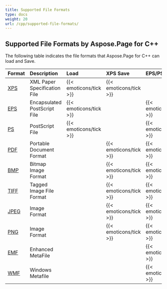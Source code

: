 ```yaml
---
title: Supported File Formats
type: docs
weight: 20
url: /cpp/supported-file-formats/
---
```


## **Supported File Formats by Aspose.Page for C++**
The following table indicates the file formats that Aspose.Page for C++ can load and Save.

|**Format**|**Description**|**Load**|**XPS Save**|**EPS/PS Save**|**Remarks**|
| :- | :- | :- | :- | :- | :- |
|[XPS](https://docs.fileformat.com/page-description-language/xps/)|XML Paper Specification File|{{< emoticons/tick >}}|{{< emoticons/tick >}}| | |
|[EPS](https://docs.fileformat.com/page-description-language/eps/)|Encapsulated PostScript File|{{< emoticons/tick >}}| |{{< emoticons/tick >}}| |
|[PS](https://docs.fileformat.com/page-description-language/ps/)|PostScript File|{{< emoticons/tick >}}| |{{< emoticons/tick >}}| |
|[PDF](https://docs.fileformat.com/pdf/)|Portable Document Format| |{{< emoticons/tick >}}|{{< emoticons/tick >}}| |
|[BMP](https://docs.fileformat.com/image/bmp/)|Bitmap Image Format| |{{< emoticons/tick >}}|{{< emoticons/tick >}}| |
|[TIFF](https://docs.fileformat.com/image/tiff/)|Tagged Image File Format| |{{< emoticons/tick >}}|{{< emoticons/tick >}}| |
|[JPEG](https://docs.fileformat.com/image/jpeg/)|Image Format| |{{< emoticons/tick >}}|{{< emoticons/tick >}}| |
|[PNG](https://docs.fileformat.com/image/png/)|Image Format| |{{< emoticons/tick >}}|{{< emoticons/tick >}}| |
|[EMF](https://docs.fileformat.com/image/emf/)|Enhanced MetaFile| | |{{< emoticons/tick >}}| |
|[WMF](https://docs.fileformat.com/image/wmf/)|Windows Metafile| | |{{< emoticons/tick >}}| |

